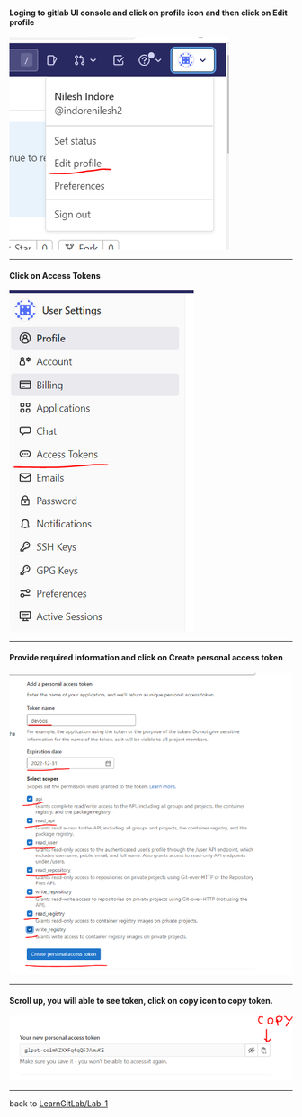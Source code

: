 #### Loging to gitlab UI console and click on **profile** icon and then click on **Edit profile**

![gitlab-token-1](/images/gitlab-token-1.PNG)

---------
#### Click on **Access Tokens**

![gitlab-token-1](/images/gitlab-token-2.PNG)

---------
#### Provide required information and click on **Create personal access token**

![gitlab-token-1](/images/gitlab-token-3.PNG)

---------
#### Scroll up, you will able to see token, click on **copy icon** to copy token. 

![gitlab-token-1](/images/gitlab-token-4.PNG)

---------
back to [LearnGitLab/Lab-1](./Lab-1/Readme.md)